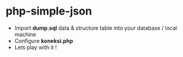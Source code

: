 # php-simple-json
- Import **dump.sql** data & structure table into your database / local machine
- Configure **koneksi.php**
- Lets play with it !
